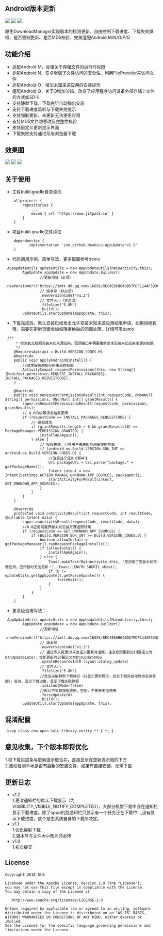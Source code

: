 ## Android版本更新
[![](https://www.jitpack.io/v/NewHuLe/AppUpdate.svg)](https://www.jitpack.io/#NewHuLe/AppUpdate)
[![](https://github.com/NewHuLe/AppUpdate/blob/master/author/author_jianshu.svg)](https://www.jianshu.com/u/e87d858e89a4)
[![](https://github.com/NewHuLe/AppUpdate/blob/master/author/author_juejin.svg)](https://juejin.im/user/5823e16c5bbb50005907fdb2/posts) 

原生DownloadManager实现版本的检测更新，自由控制下载进度、下载失败弹框、是否强制更新、是否MD5校验、完美适配Android M/N/O/P/Q
## 功能介绍
- 适配Android M，处理关于存储文件的运行时权限
- 适配Android N，安卓增强了文件访问的安全性，利用FileProvider来访问文件
- 适配Android O，增加未知来源应用的安装提示
- 适配Android Q，关于Q增加沙箱，改变了应用程序访问设备外部存储上文件的方式如SD卡
- 支持静默下载，下载完毕自动弹出安装
- 支持下载进度监听与下载失败提示
- 支持强制更新，未更新无法使用应用
- 支持MD5文件防篡改及完整性校验
- 支持自定义更新提示界面
- 下载失败支持通过系统浏览器下载
## 效果图
![](https://github.com/NewHuLe/AppUpdate/blob/master/screenshots/%E6%88%AA%E5%9B%BE1.jpg)
![](https://github.com/NewHuLe/AppUpdate/blob/master/screenshots/%E6%88%AA%E5%9B%BE2.jpg)
![](https://github.com/NewHuLe/AppUpdate/blob/master/screenshots/%E6%88%AA%E5%9B%BE3.jpg)
## 关于使用
- 工程build.gradle目录添加
```
	allprojects {
		repositories {
			...
			maven { url 'https://www.jitpack.io' }
		}
	}
```
- 项目build.gradle文件添加
```
 	dependencies {
	       implementation 'com.github.NewHuLe:AppUpdate:v1.2'
	}
```
- 代码调用示例，简单写法，更多配置参考demo
```
 AppUpdateUtils updateUtils = new AppUpdateUtils(MainActivity.this);
        AppUpdate appUpdate = new AppUpdate.Builder()
                //更新地址（必须）
                .newVersionUrl("https://imtt.dd.qq.com/16891/8EC4E86B648D57FDF114AF5D3002C09B.apk")
                // 版本号（非必须）
                .newVersionCode("v1.2")
                // 文件大小（非必须）
                .fileSize("5.8M")
                .build();
        updateUtils.startUpdate(appUpdate, this);
```
- 下载完成后，默认安装已经发出允许安装未知来源应用权限申请，如果拒绝权限，需要在更新页面增加权限拒绝后的回调处理，详情可见demo
```
 /**
     * 检测到无权限安装未知来源应用，回调接口中需要重新请求安装未知应用来源的权限
     */
    @RequiresApi(api = Build.VERSION_CODES.M)
    @Override
    public void applyAndroidOInstall() {
        //请求安装未知应用来源的权限
        ActivityCompat.requestPermissions(this, new String[]{Manifest.permission.REQUEST_INSTALL_PACKAGES}, INSTALL_PACKAGES_REQUESTCODE);
    }

    @Override
    public void onRequestPermissionsResult(int requestCode, @NonNull String[] permissions, @NonNull int[] grantResults) {
        super.onRequestPermissionsResult(requestCode, permissions, grantResults);
        // 8.0的权限请求结果回调
        if (requestCode == INSTALL_PACKAGES_REQUESTCODE) {
            // 授权成功
            if (grantResults.length > 0 && grantResults[0] == PackageManager.PERMISSION_GRANTED) {
                installApkAgain();
            } else {
                // 授权失败，引导用户去未知应用安装的界面
                if (android.os.Build.VERSION.SDK_INT >= android.os.Build.VERSION_CODES.O) {
                    //注意这个是8.0新API
                    Uri packageUri = Uri.parse("package:" + getPackageName());
                    Intent intent = new Intent(Settings.ACTION_MANAGE_UNKNOWN_APP_SOURCES, packageUri);
                    startActivityForResult(intent, GET_UNKNOWN_APP_SOURCES);
                }
            }
        }
    }

    @Override
    protected void onActivityResult(int requestCode, int resultCode, @Nullable Intent data) {
        super.onActivityResult(requestCode, resultCode, data);
        //8.0应用设置界面未知安装开源返回时候
        if (requestCode == GET_UNKNOWN_APP_SOURCES) {
            if (Build.VERSION.SDK_INT >= Build.VERSION_CODES.O) {
                boolean allowInstall = getPackageManager().canRequestPackageInstalls();
                if (allowInstall) {
                    installApkAgain();
                } else {
                    Toast.makeText(MainActivity.this, "您拒绝了安装未知来源应用，应用暂时无法更新！", Toast.LENGTH_SHORT).show();
                    if (0 != updateUtils.getAppUpdate().getForceUpdate()) {
                        forceExit();
                    }
                }
            }
        }
    }
```
- 更高级调用写法：
```
 AppUpdateUtils updateUtils = new AppUpdateUtils(MainActivity.this);
        AppUpdate appUpdate = new AppUpdate.Builder()
                //更新地址
                .newVersionUrl("https://imtt.dd.qq.com/16891/8EC4E86B648D57FDF114AF5D3002C09B.apk")
                // 版本号
                .newVersionCode("v1.2")
                // 通过传入资源id来自定义更新对话框，注意取消更新的id要定义为btnUpdateLater，立即更新的id要定义为btnUpdateNow
                .updateResourceId(R.layout.dialog_update)
                // 文件大小
                .fileSize("5.8M")
                //是否采取静默下载模式（只显示更新提示，后台下载完自动弹出安装界面），否则，显示下载进度，显示下载失败弹框
                .isSilentMode(false)
                //默认不采取强制更新，否则，不更新无法使用
                .forceUpdate(0)
                .build();
        updateUtils.startUpdate(appUpdate, this);
```
## 混淆配置
```
-keep class com.open.hule.library.entity.** { *; }
```
## 意见收集，下个版本即将优化
1.将下载进度条与更新提示框合并，直接显示在更新提示框的下方  
2.自动检测本地是否有最新的安装文件，如果有直接安装，无需下载
## 更新日志
- v1.2  
1.更改通知栏的默认下载显示（为VISIBILITY_VISIBLE_NOTIFY_COMPLETED），大部分机型下载中会在通知栏显示下载进度，除了oppo机型通知栏只显示有一个任务正在下载中...,没有显示下载进度，这个是由系统自身的下载所决定。
- v1.1  
1.优化静默下载  
2.版本号与文件大小改为非必传
- v1.0  
1.初次提交  
## License
```
Copyright 2019 胡乐

Licensed under the Apache License, Version 2.0 (the "License");
you may not use this file except in compliance with the License.
You may obtain a copy of the License at

   http://www.apache.org/licenses/LICENSE-2.0

Unless required by applicable law or agreed to in writing, software
distributed under the License is distributed on an "AS IS" BASIS,
WITHOUT WARRANTIES OR CONDITIONS OF ANY KIND, either express or implied.
See the License for the specific language governing permissions and
limitations under the License.
```
